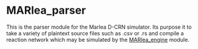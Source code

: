 # MARlea_parser
This is the parser module for the Marlea D-CRN simulator. Its purpose it to take a variety of plaintext source files such as .csv or .rs and compile a reaction network which may be simulated by the [MARlea_engine](https://github.com/nadaso8/MARlea_engine) module.
